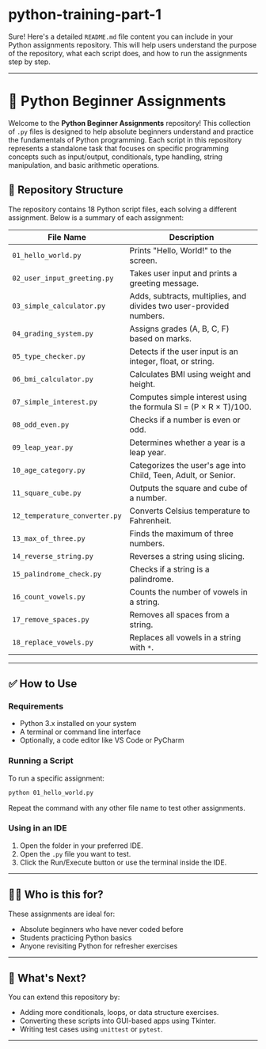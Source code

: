 # python-training-part-1
Sure! Here's a detailed `README.md` file content you can include in your Python assignments repository. This will help users understand the purpose of the repository, what each script does, and how to run the assignments step by step.

---

# 🐍 Python Beginner Assignments

Welcome to the **Python Beginner Assignments** repository! This collection of `.py` files is designed to help absolute beginners understand and practice the fundamentals of Python programming. Each script in this repository represents a standalone task that focuses on specific programming concepts such as input/output, conditionals, type handling, string manipulation, and basic arithmetic operations.

## 📁 Repository Structure

The repository contains 18 Python script files, each solving a different assignment. Below is a summary of each assignment:

| File Name                     | Description                                                         |
| ----------------------------- | ------------------------------------------------------------------- |
| `01_hello_world.py`           | Prints "Hello, World!" to the screen.                               |
| `02_user_input_greeting.py`   | Takes user input and prints a greeting message.                     |
| `03_simple_calculator.py`     | Adds, subtracts, multiplies, and divides two user-provided numbers. |
| `04_grading_system.py`        | Assigns grades (A, B, C, F) based on marks.                         |
| `05_type_checker.py`          | Detects if the user input is an integer, float, or string.          |
| `06_bmi_calculator.py`        | Calculates BMI using weight and height.                             |
| `07_simple_interest.py`       | Computes simple interest using the formula SI = (P × R × T)/100.    |
| `08_odd_even.py`              | Checks if a number is even or odd.                                  |
| `09_leap_year.py`             | Determines whether a year is a leap year.                           |
| `10_age_category.py`          | Categorizes the user's age into Child, Teen, Adult, or Senior.      |
| `11_square_cube.py`           | Outputs the square and cube of a number.                            |
| `12_temperature_converter.py` | Converts Celsius temperature to Fahrenheit.                         |
| `13_max_of_three.py`          | Finds the maximum of three numbers.                                 |
| `14_reverse_string.py`        | Reverses a string using slicing.                                    |
| `15_palindrome_check.py`      | Checks if a string is a palindrome.                                 |
| `16_count_vowels.py`          | Counts the number of vowels in a string.                            |
| `17_remove_spaces.py`         | Removes all spaces from a string.                                   |
| `18_replace_vowels.py`        | Replaces all vowels in a string with `*`.                           |

---

## ✅ How to Use

### Requirements

* Python 3.x installed on your system
* A terminal or command line interface
* Optionally, a code editor like VS Code or PyCharm

### Running a Script

To run a specific assignment:

```bash
python 01_hello_world.py
```

Repeat the command with any other file name to test other assignments.

### Using in an IDE

1. Open the folder in your preferred IDE.
2. Open the `.py` file you want to test.
3. Click the Run/Execute button or use the terminal inside the IDE.

---

## 👨‍🎓 Who is this for?

These assignments are ideal for:

* Absolute beginners who have never coded before
* Students practicing Python basics
* Anyone revisiting Python for refresher exercises

---

## 📌 What's Next?

You can extend this repository by:

* Adding more conditionals, loops, or data structure exercises.
* Converting these scripts into GUI-based apps using Tkinter.
* Writing test cases using `unittest` or `pytest`.

---
